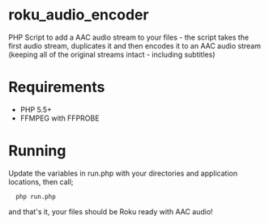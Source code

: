 roku_audio_encoder
==================

PHP Script to add a AAC audio stream to your files - the script takes the first audio stream, duplicates it and then
encodes it to an AAC audio stream (keeping all of the original streams intact - including subtitles)

Requirements
====
 * PHP 5.5+
 * FFMPEG with FFPROBE

Running
====

Update the variables in run.php with your directories and application locations, then call;

```
  php run.php
```

and that's it, your files should be Roku ready with AAC audio!